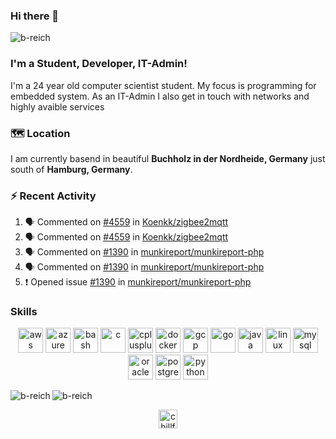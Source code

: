 ### Hi there 👋
<img src="https://komarev.com/ghpvc/?username=b-reich" alt="b-reich" />

### I'm a Student, Developer, IT-Admin!
I'm a 24 year old computer scientist student. My focus is programming for embedded system.
As an IT-Admin I also get in touch with networks and highly avaible services

### 🗺️ Location
I am currently basend in beautiful **Buchholz in der Nordheide, Germany** just south of **Hamburg, Germany**.

### :zap: Recent Activity
<!--START_SECTION:activity-->
1. 🗣 Commented on [#4559](https://github.com/Koenkk/zigbee2mqtt/issues/4559) in [Koenkk/zigbee2mqtt](https://github.com/Koenkk/zigbee2mqtt)
2. 🗣 Commented on [#4559](https://github.com/Koenkk/zigbee2mqtt/issues/4559) in [Koenkk/zigbee2mqtt](https://github.com/Koenkk/zigbee2mqtt)
3. 🗣 Commented on [#1390](https://github.com/munkireport/munkireport-php/issues/1390) in [munkireport/munkireport-php](https://github.com/munkireport/munkireport-php)
4. 🗣 Commented on [#1390](https://github.com/munkireport/munkireport-php/issues/1390) in [munkireport/munkireport-php](https://github.com/munkireport/munkireport-php)
5. ❗️ Opened issue [#1390](https://github.com/munkireport/munkireport-php/issues/1390) in [munkireport/munkireport-php](https://github.com/munkireport/munkireport-php)
<!--END_SECTION:activity-->

### Skills
<p align="center"><img src="https://devicons.github.io/devicon/devicon.git/icons/amazonwebservices/amazonwebservices-original-wordmark.svg" alt="aws" width="40" height="40"/> <img src="https://www.vectorlogo.zone/logos/microsoft_azure/microsoft_azure-icon.svg" alt="azure" width="40" height="40"/> <img src="https://www.vectorlogo.zone/logos/gnu_bash/gnu_bash-icon.svg" alt="bash" width="40" height="40"/> <img src="https://devicons.github.io/devicon/devicon.git/icons/c/c-original.svg" alt="c" width="40" height="40"/> <img src="https://devicons.github.io/devicon/devicon.git/icons/cplusplus/cplusplus-original.svg" alt="cplusplus" width="40" height="40"/> <img src="https://devicons.github.io/devicon/devicon.git/icons/docker/docker-original-wordmark.svg" alt="docker" width="40" height="40"/> <img src="https://www.vectorlogo.zone/logos/google_cloud/google_cloud-icon.svg" alt="gcp" width="40" height="40"/> <img src="https://devicons.github.io/devicon/devicon.git/icons/go/go-original.svg" alt="go" width="40" height="40"/> <img src="https://devicons.github.io/devicon/devicon.git/icons/java/java-original-wordmark.svg" alt="java" width="40" height="40"/> <img src="https://devicons.github.io/devicon/devicon.git/icons/linux/linux-original.svg" alt="linux" width="40" height="40"/> <img src="https://devicons.github.io/devicon/devicon.git/icons/mysql/mysql-original-wordmark.svg" alt="mysql" width="40" height="40"/> <img src="https://devicons.github.io/devicon/devicon.git/icons/oracle/oracle-original.svg" alt="oracle" width="40" height="40"/> <img src="https://devicons.github.io/devicon/devicon.git/icons/postgresql/postgresql-original-wordmark.svg" alt="postgresql" width="40" height="40"/> <img src="https://devicons.github.io/devicon/devicon.git/icons/python/python-original.svg" alt="python" width="40" height="40"/></p><img align="left" src="https://github-readme-stats.vercel.app/api/top-langs/?username=b-reich&count_private=true&layout=compact&hide=html,css" alt="b-reich" />

<img align="center" src="https://github-readme-stats.vercel.app/api?username=b-reich&show_icons=true" alt="b-reich" />

<p align="center">
<a href="https://twitter.com/chillfre4k" target="blank"><img align="center" src="https://cdn.jsdelivr.net/npm/simple-icons@3.0.1/icons/twitter.svg" alt="chillfre4k" height="30" width="30" /></a>
</p>
